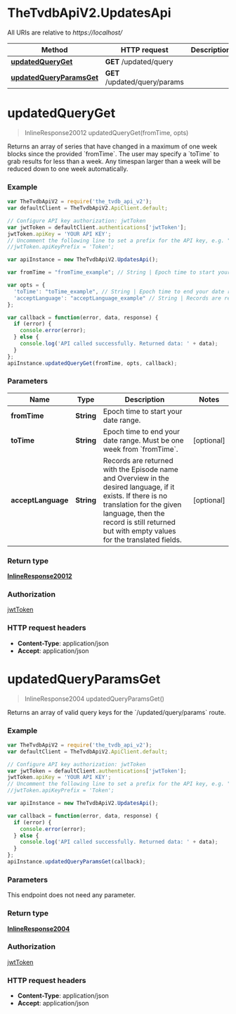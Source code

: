 # TheTvdbApiV2.UpdatesApi

All URIs are relative to *https://localhost/*

Method | HTTP request | Description
------------- | ------------- | -------------
[**updatedQueryGet**](UpdatesApi.md#updatedQueryGet) | **GET** /updated/query | 
[**updatedQueryParamsGet**](UpdatesApi.md#updatedQueryParamsGet) | **GET** /updated/query/params | 


<a name="updatedQueryGet"></a>
# **updatedQueryGet**
> InlineResponse20012 updatedQueryGet(fromTime, opts)



Returns an array of series that have changed in a maximum of one week blocks since the provided &#x60;fromTime&#x60;.   The user may specify a &#x60;toTime&#x60; to grab results for less than a week. Any timespan larger than a week will be reduced down to one week automatically.

### Example
```javascript
var TheTvdbApiV2 = require('the_tvdb_api_v2');
var defaultClient = TheTvdbApiV2.ApiClient.default;

// Configure API key authorization: jwtToken
var jwtToken = defaultClient.authentications['jwtToken'];
jwtToken.apiKey = 'YOUR API KEY';
// Uncomment the following line to set a prefix for the API key, e.g. "Token" (defaults to null)
//jwtToken.apiKeyPrefix = 'Token';

var apiInstance = new TheTvdbApiV2.UpdatesApi();

var fromTime = "fromTime_example"; // String | Epoch time to start your date range.

var opts = { 
  'toTime': "toTime_example", // String | Epoch time to end your date range. Must be one week from `fromTime`.
  'acceptLanguage': "acceptLanguage_example" // String | Records are returned with the Episode name and Overview in the desired language, if it exists. If there is no translation for the given language, then the record is still returned but with empty values for the translated fields.
};

var callback = function(error, data, response) {
  if (error) {
    console.error(error);
  } else {
    console.log('API called successfully. Returned data: ' + data);
  }
};
apiInstance.updatedQueryGet(fromTime, opts, callback);
```

### Parameters

Name | Type | Description  | Notes
------------- | ------------- | ------------- | -------------
 **fromTime** | **String**| Epoch time to start your date range. | 
 **toTime** | **String**| Epoch time to end your date range. Must be one week from &#x60;fromTime&#x60;. | [optional] 
 **acceptLanguage** | **String**| Records are returned with the Episode name and Overview in the desired language, if it exists. If there is no translation for the given language, then the record is still returned but with empty values for the translated fields. | [optional] 

### Return type

[**InlineResponse20012**](InlineResponse20012.md)

### Authorization

[jwtToken](../README.md#jwtToken)

### HTTP request headers

 - **Content-Type**: application/json
 - **Accept**: application/json

<a name="updatedQueryParamsGet"></a>
# **updatedQueryParamsGet**
> InlineResponse2004 updatedQueryParamsGet()



Returns an array of valid query keys for the &#x60;/updated/query/params&#x60; route.

### Example
```javascript
var TheTvdbApiV2 = require('the_tvdb_api_v2');
var defaultClient = TheTvdbApiV2.ApiClient.default;

// Configure API key authorization: jwtToken
var jwtToken = defaultClient.authentications['jwtToken'];
jwtToken.apiKey = 'YOUR API KEY';
// Uncomment the following line to set a prefix for the API key, e.g. "Token" (defaults to null)
//jwtToken.apiKeyPrefix = 'Token';

var apiInstance = new TheTvdbApiV2.UpdatesApi();

var callback = function(error, data, response) {
  if (error) {
    console.error(error);
  } else {
    console.log('API called successfully. Returned data: ' + data);
  }
};
apiInstance.updatedQueryParamsGet(callback);
```

### Parameters
This endpoint does not need any parameter.

### Return type

[**InlineResponse2004**](InlineResponse2004.md)

### Authorization

[jwtToken](../README.md#jwtToken)

### HTTP request headers

 - **Content-Type**: application/json
 - **Accept**: application/json

